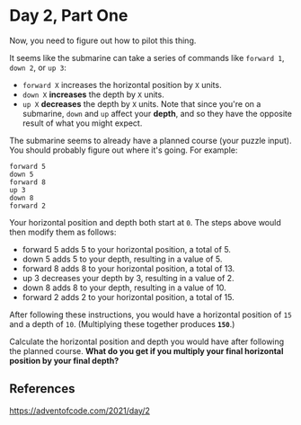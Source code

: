 # Day 2, Part One
Now, you need to figure out how to pilot this thing.

It seems like the submarine can take a series of commands like `forward 1`, `down 2`, or `up 3`:

  - `forward X` increases the horizontal position by `X` units.
  - `down X` **increases** the depth by `X` units.
  - `up X` **decreases** the depth by `X` units.
Note that since you're on a submarine, `down` and `up` affect your **depth**, and so they have the opposite result of what you might expect.

The submarine seems to already have a planned course (your puzzle input). You should probably figure out where it's going. For example:
```
forward 5
down 5
forward 8
up 3
down 8
forward 2
```
Your horizontal position and depth both start at `0`. The steps above would then modify them as follows:

  - forward 5 adds 5 to your horizontal position, a total of 5.
  - down 5 adds 5 to your depth, resulting in a value of 5.
  - forward 8 adds 8 to your horizontal position, a total of 13.
  - up 3 decreases your depth by 3, resulting in a value of 2.
  - down 8 adds 8 to your depth, resulting in a value of 10.
  - forward 2 adds 2 to your horizontal position, a total of 15.

After following these instructions, you would have a horizontal position of `15` and a depth of `10`. (Multiplying these together produces **`150`**.)

Calculate the horizontal position and depth you would have after following the planned course. **What do you get if you multiply your final horizontal position by your final depth?**

## References
https://adventofcode.com/2021/day/2